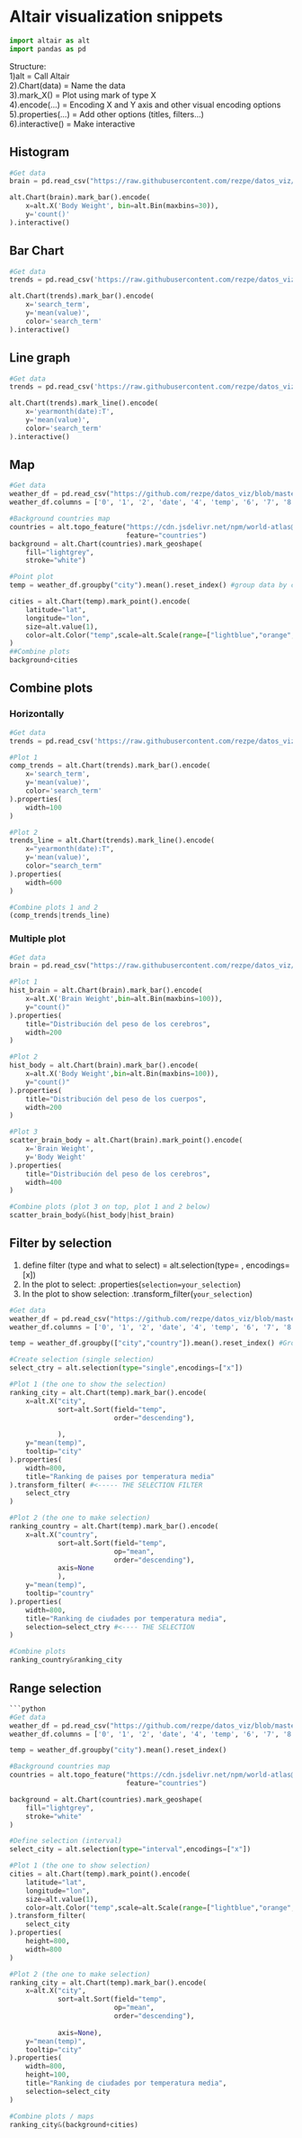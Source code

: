 # Altair visualization snippets

```python
import altair as alt
import pandas as pd

```
Structure:  
1)alt = Call Altair  
2).Chart(data) = Name the data  
3).mark_X() = Plot using mark of type X  
4).encode(...) = Encoding X and Y axis and other visual encoding options  
5).properties(...) = Add other options (titles, filters...)  
6).interactive() = Make interactive  

## Histogram

```python
#Get data
brain = pd.read_csv("https://raw.githubusercontent.com/rezpe/datos_viz/master/brain.csv")

alt.Chart(brain).mark_bar().encode(
    x=alt.X('Body Weight', bin=alt.Bin(maxbins=30)),
    y='count()'
).interactive()
```

## Bar Chart

```python
#Get data
trends = pd.read_csv('https://raw.githubusercontent.com/rezpe/datos_viz/master/google_trends.csv')

alt.Chart(trends).mark_bar().encode(
    x='search_term',
    y='mean(value)',
    color='search_term'
).interactive()
```

## Line graph

```python
#Get data
trends = pd.read_csv('https://raw.githubusercontent.com/rezpe/datos_viz/master/google_trends.csv')

alt.Chart(trends).mark_line().encode(
    x='yearmonth(date):T',
    y='mean(value)',
    color='search_term'
).interactive()

```
## Map

```python
#Get data
weather_df = pd.read_csv("https://github.com/rezpe/datos_viz/blob/master/worldTemperatures.csv?raw=true", header=None)
weather_df.columns = ['0', '1', '2', 'date', '4', 'temp', '6', '7', '8', '9', '10', 'lat', 'lon','country', 'city']

#Background countries map
countries = alt.topo_feature("https://cdn.jsdelivr.net/npm/world-atlas@2/countries-110m.json",
                             feature="countries")
background = alt.Chart(countries).mark_geoshape(
    fill="lightgrey",
    stroke="white")

#Point plot
temp = weather_df.groupby("city").mean().reset_index() #group data by city

cities = alt.Chart(temp).mark_point().encode(
    latitude="lat",
    longitude="lon",
    size=alt.value(1),
    color=alt.Color("temp",scale=alt.Scale(range=["lightblue","orange","red"]))
)
##Combine plots
background+cities

```
## Combine plots

### Horizontally
```python
#Get data
trends = pd.read_csv('https://raw.githubusercontent.com/rezpe/datos_viz/master/google_trends.csv')

#Plot 1
comp_trends = alt.Chart(trends).mark_bar().encode(
    x='search_term',
    y='mean(value)',
    color='search_term'
).properties(
    width=100
)

#Plot 2
trends_line = alt.Chart(trends).mark_line().encode(
    x="yearmonth(date):T",
    y='mean(value)',
    color="search_term"
).properties(
    width=600
)

#Combine plots 1 and 2
(comp_trends|trends_line) 
```
### Multiple plot

```python
#Get data
brain = pd.read_csv("https://raw.githubusercontent.com/rezpe/datos_viz/master/brain.csv")

#Plot 1
hist_brain = alt.Chart(brain).mark_bar().encode(
    x=alt.X('Brain Weight',bin=alt.Bin(maxbins=100)),
    y="count()"
).properties(
    title="Distribución del peso de los cerebros",
    width=200
)

#Plot 2
hist_body = alt.Chart(brain).mark_bar().encode(
    x=alt.X('Body Weight',bin=alt.Bin(maxbins=100)),
    y="count()"
).properties(
    title="Distribución del peso de los cuerpos",
    width=200
)

#Plot 3
scatter_brain_body = alt.Chart(brain).mark_point().encode(
    x='Brain Weight',
    y='Body Weight'
).properties(
    title="Distribución del peso de los cerebros",
    width=400
)

#Combine plots (plot 3 on top, plot 1 and 2 below)
scatter_brain_body&(hist_body|hist_brain)
```

## Filter by selection
1) define filter (type and what to select) = alt.selection(type= , encodings=[x])  
2) In the plot to select:  .properties(`selection=your_selection`)
3) In the plot to show selection:  .transform_filter(`your_selection`)

```python
#Get data
weather_df = pd.read_csv("https://github.com/rezpe/datos_viz/blob/master/worldTemperatures.csv?raw=true", header=None)
weather_df.columns = ['0', '1', '2', 'date', '4', 'temp', '6', '7', '8', '9', '10', 'lat', 'lon','country', 'city']

temp = weather_df.groupby(["city","country"]).mean().reset_index() #Group by city and country

#Create selection (single selection)
select_ctry = alt.selection(type="single",encodings=["x"])

#Plot 1 (the one to show the selection)
ranking_city = alt.Chart(temp).mark_bar().encode(
    x=alt.X("city",
            sort=alt.Sort(field="temp",
                          order="descending"),
            
            ),
    y="mean(temp)",
    tooltip="city"
).properties(
    width=800,
    title="Ranking de paises por temperatura media"
).transform_filter( #<----- THE SELECTION FILTER
    select_ctry
)

#Plot 2 (the one to make selection)
ranking_country = alt.Chart(temp).mark_bar().encode(
    x=alt.X("country",
            sort=alt.Sort(field="temp",
                          op="mean",
                          order="descending"),
            axis=None
            ),
    y="mean(temp)",
    tooltip="country"
).properties(
    width=800,
    title="Ranking de ciudades por temperatura media",
    selection=select_ctry #<---- THE SELECTION
)

#Combine plots
ranking_country&ranking_city

```

## Range selection

```python
```python
#Get data
weather_df = pd.read_csv("https://github.com/rezpe/datos_viz/blob/master/worldTemperatures.csv?raw=true", header=None)
weather_df.columns = ['0', '1', '2', 'date', '4', 'temp', '6', '7', '8', '9', '10', 'lat', 'lon','country', 'city']

temp = weather_df.groupby("city").mean().reset_index()

#Background countries map
countries = alt.topo_feature("https://cdn.jsdelivr.net/npm/world-atlas@2/countries-110m.json",
                             feature="countries")

background = alt.Chart(countries).mark_geoshape(
    fill="lightgrey",
    stroke="white"
)

#Define selection (interval)
select_city = alt.selection(type="interval",encodings=["x"])

#Plot 1 (the one to show selection)
cities = alt.Chart(temp).mark_point().encode(
    latitude="lat",
    longitude="lon",
    size=alt.value(1),
    color=alt.Color("temp",scale=alt.Scale(range=["lightblue","orange","red"]))
).transform_filter(
    select_city
).properties(
    height=800,
    width=800
)

#Plot 2 (the one to make selection)
ranking_city = alt.Chart(temp).mark_bar().encode(
    x=alt.X("city",
            sort=alt.Sort(field="temp",
                          op="mean",
                          order="descending"),
            
            axis=None),
    y="mean(temp)",
    tooltip="city"
).properties(
    width=800,
    height=100,
    title="Ranking de ciudades por temperatura media",
    selection=select_city
)

#Combine plots / maps
ranking_city&(background+cities)

```
